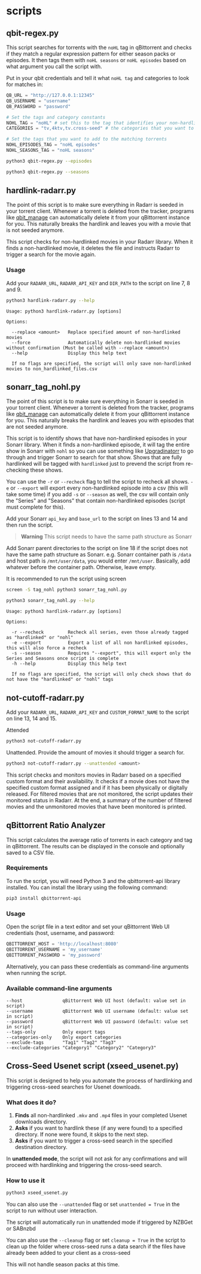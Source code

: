 # scripts

## qbit-regex.py

This script searches for torrents with the `noHL` tag in qBittorrent and checks if they match a regular expression pattern for either season packs or episodes. It then tags them with `noHL seasons` or `noHL episodes` based on what argument you call the script with.

Put in your qbit credentials and tell it what `noHL tag` and categories to look for matches in:

```python
QB_URL = "http://127.0.0.1:12345"
QB_USERNAME = "username"
QB_PASSWORD = "password"

# Set the tags and category constants
NOHL_TAG = "noHL" # set this to the tag that identifies your non-hardlinked torrents
CATEGORIES = "tv,4ktv,tv.cross-seed" # the categories that you want to search for seasons and episodes in

# Set the tags that you want to add to the matching torrents
NOHL_EPISODES_TAG = "noHL episodes"
NOHL_SEASONS_TAG = "noHL seasons"
```

```bash
python3 qbit-regex.py --episodes
```

```bash
python3 qbit-regex.py --seasons
```

## hardlink-radarr.py

The point of this script is to make sure everything in Radarr is seeded in your torrent client. Whenever a torrent is deleted from the tracker, programs like [qbit_manage](https://github.com/StuffAnThings/qbit_manage) can automatically delete it from your qBittorrent instance for you.
This naturally breaks the hardlink and leaves you with a movie that is not seeded anymore.

This script checks for non-hardlinked movies in your Radarr library. When it finds a non-hardlinked movie, it deletes the file and instructs Radarr to trigger a search for the movie again.

### Usage

Add your `RADARR_URL`, `RADARR_API_KEY` and `DIR_PATH` to the script on line 7, 8 and 9.

```bash
python3 hardlink-radarr.py --help
```
    
```text
Usage: python3 hardlink-radarr.py [options]

Options:

  --replace <amount>   Replace specified amount of non-hardlinked movies
  --force              Automatically delete non-hardlinked movies without confirmation (Must be called with --replace <amount>)
  --help               Display this help text

  If no flags are specified, the script will only save non-hardlinked movies to non_hardlinked_files.csv
```

## sonarr_tag_nohl.py
The point of this script is to make sure everything in Sonarr is seeded in your torrent client. Whenever a torrent is deleted from the tracker, programs like [qbit_manage](https://github.com/StuffAnThings/qbit_manage) can automatically delete it from your qBittorrent instance for you.
This naturally breaks the hardlink and leaves you with episodes that are not seeded anymore.

This script is to identify shows that have non-hardlinked episodes in your Sonarr library. When it finds a non-hardlinked episode, it will tag the entire show in Sonarr with `nohl` so you can use something like [Upgradinatorr](https://github.com/angrycuban13/Just-A-Bunch-Of-Starr-Scripts/tree/main/Upgradinatorr) to go through and trigger Sonarr to search for that show. Shows that are fully hardlinked will be tagged with `hardlinked` just to prevend the script from re-checking these shows.

You can use the `-r` or `--recheck` flag to tell the script to recheck all shows. `-e` or `--export` will export every non-hardlinked episode into a csv (this will take some time) if you add `-s` or `--season` as well, the csv will contain only the "Series" and "Seasons" that contain non-hardlinked episodes (script must complete for this).

Add your Sonarr `api_key` and `base_url` to the script on lines 13 and 14 and then run the script.

> **Warning**
> This script needs to have the same path structure as Sonarr

Add Sonarr parent directories to the script on line 18 if the script does not have the same path structure as Sonarr. e.g. Sonarr container path is `/data` and host path is `/mnt/user/data`, you would enter `/mnt/user`. Basically, add whatever before the container path. Otherwise, leave empty.


It is recommended to run the script using screen

```bash
screen -S tag_nohl python3 sonarr_tag_nohl.py
```


```bash
python3 sonarr_tag_nohl.py --help
```
    
```text
Usage: python3 hardlink-radarr.py [options]

Options:

  -r --recheck         Recheck all series, even those already tagged as "hardlinked" or "nohl"
  -e --export          Export a list of all non hardlinked episodes, this will also force a recheck
  -s --season          Requires "--export", this will export only the Series and Seasons once script is complete
  -h --help            Display this help text
  
  If no flags are specified, the script will only check shows that do not have the "hardlinked" or "nohl" tags
```

## not-cutoff-radarr.py

Add your `RADARR_URL`, `RADARR_API_KEY` and `CUSTOM_FORMAT_NAME` to the script on line 13, 14 and 15.

Attended
```bash
python3 not-cutoff-radarr.py
```

Unattended. Provide the amount of movies it should trigger a search for.
```bash
python3 not-cutoff-radarr.py --unattended <amount>
```

This script checks and monitors movies in Radarr based on a specified custom format and their availability.
It checks if a movie does not have the specified custom format assigned and if it has been physically or digitally released.
For filtered movies that are not monitored, the script updates their monitored status in Radarr.
At the end, a summary of the number of filtered movies and the unmonitored movies that have been monitored is printed.

## qBittorrent Ratio Analyzer

This script calculates the average ratio of torrents in each category and tag in qBittorrent. The results can be displayed in the console and optionally saved to a CSV file.

### Requirements

To run the script, you will need Python 3 and the qbittorrent-api library installed. You can install the library using the following command:

```bash
pip3 install qbittorrent-api
```

### Usage

Open the script file in a text editor and set your qBittorrent Web UI credentials (host, username, and password:

```python
QBITTORRENT_HOST = 'http://localhost:8080'
QBITTORRENT_USERNAME = 'my_username'
QBITTORRENT_PASSWORD = 'my_password'
```

Alternatively, you can pass these credentials as command-line arguments when running the script.

### Available command-line arguments

```
--host               qBittorrent Web UI host (default: value set in script)
--username           qBittorrent Web UI username (default: value set in script)
--password           qBittorrent Web UI password (default: value set in script)
--tags-only          Only export tags
--categories-only    Only export categories
--exclude-tags       "Tag1" "Tag2" "Tag3"
--exclude-categories "Category1" "Category2" "Category3"
```

## Cross-Seed Usenet script (xseed_usenet.py)

This script is designed to help you automate the process of hardlinking and triggering cross-seed searches for Usenet downloads.

### What does it do?

1. **Finds** all non-hardlinked `.mkv` and `.mp4` files in your completed Usenet downloads directory.
2. **Asks** if you want to hardlink these (if any were found) to a specified directory. If none were found, it skips to the next step.
3. **Asks** if you want to trigger a cross-seed search in the specified destination directory.

In **unattended mode**, the script will not ask for any confirmations and will proceed with hardlinking and triggering the cross-seed search.

### How to use it

```bash
python3 xseed_usenet.py
```

You can also use the `--unattended` flag or set `unattended = True` in the script to run without user interaction.

The script will automatically run in unattended mode if triggered by NZBGet or SABnzbd

You can also use the `--cleanup` flag or set `cleanup = True` in the script to clean up the folder where cross-seed runs a data search if the files have already been added to your client as a cross-seed

This will not handle season packs at this time.
